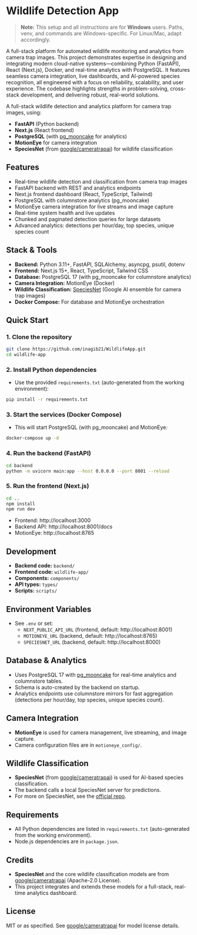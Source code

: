 # Wildlife Detection App

> **Note:** This setup and all instructions are for **Windows** users. Paths, venv, and commands are Windows-specific. For Linux/Mac, adapt accordingly.

A full-stack platform for automated wildlife monitoring and analytics from camera trap images. This project demonstrates expertise in designing and integrating modern cloud-native systems—combining Python (FastAPI), React (Next.js), Docker, and real-time analytics with PostgreSQL. It features seamless camera integration, live dashboards, and AI-powered species recognition, all engineered with a focus on reliability, scalability, and user experience. The codebase highlights strengths in problem-solving, cross-stack development, and delivering robust, real-world solutions.

A full-stack wildlife detection and analytics platform for camera trap images, using:
- **FastAPI** (Python backend)
- **Next.js** (React frontend)
- **PostgreSQL** (with [pg_mooncake](https://github.com/mooncakelabs/pg_mooncake) for analytics)
- **MotionEye** for camera integration
- **SpeciesNet** (from [google/cameratrapai](https://github.com/google/cameratrapai)) for wildlife classification

## Features
- Real-time wildlife detection and classification from camera trap images
- FastAPI backend with REST and analytics endpoints
- Next.js frontend dashboard (React, TypeScript, Tailwind)
- PostgreSQL with columnstore analytics (pg_mooncake)
- MotionEye camera integration for live streams and image capture
- Real-time system health and live updates
- Chunked and paginated detection queries for large datasets
- Advanced analytics: detections per hour/day, top species, unique species count

## Stack & Tools
- **Backend:** Python 3.11+, FastAPI, SQLAlchemy, asyncpg, psutil, dotenv
- **Frontend:** Next.js 15+, React, TypeScript, Tailwind CSS
- **Database:** PostgreSQL 17 (with pg_mooncake for columnstore analytics)
- **Camera Integration:** MotionEye (Docker)
- **Wildlife Classification:** [SpeciesNet](https://github.com/google/cameratrapai) (Google AI ensemble for camera trap images)
- **Docker Compose:** For database and MotionEye orchestration

## Quick Start

### 1. Clone the repository
```sh
git clone https://github.com/inagib21/WildlifeApp.git
cd wildlife-app
```

### 2. Install Python dependencies
- Use the provided `requirements.txt` (auto-generated from the working environment):
```sh
pip install -r requirements.txt
```

### 3. Start the services (Docker Compose)
- This will start PostgreSQL (with pg_mooncake) and MotionEye:
```sh
docker-compose up -d
```

### 4. Run the backend (FastAPI)
```sh
cd backend
python -m uvicorn main:app --host 0.0.0.0 --port 8001 --reload
```

### 5. Run the frontend (Next.js)
```sh
cd ..
npm install
npm run dev
```

- Frontend: http://localhost:3000
- Backend API: http://localhost:8001/docs
- MotionEye: http://localhost:8765

## Development
- **Backend code:** `backend/`
- **Frontend code:** `wildlife-app/`
- **Components:** `components/`
- **API types:** `types/`
- **Scripts:** `scripts/`

## Environment Variables
- See `.env` or set:
  - `NEXT_PUBLIC_API_URL` (frontend, default: http://localhost:8001)
  - `MOTIONEYE_URL` (backend, default: http://localhost:8765)
  - `SPECIESNET_URL` (backend, default: http://localhost:8000)

## Database & Analytics
- Uses PostgreSQL 17 with [pg_mooncake](https://github.com/mooncakelabs/pg_mooncake) for real-time analytics and columnstore tables.
- Schema is auto-created by the backend on startup.
- Analytics endpoints use columnstore mirrors for fast aggregation (detections per hour/day, top species, unique species count).

## Camera Integration
- **MotionEye** is used for camera management, live streaming, and image capture.
- Camera configuration files are in `motioneye_config/`.

## Wildlife Classification
- **SpeciesNet** (from [google/cameratrapai](https://github.com/google/cameratrapai)) is used for AI-based species classification.
- The backend calls a local SpeciesNet server for predictions.
- For more on SpeciesNet, see the [official repo](https://github.com/google/cameratrapai).

## Requirements
- All Python dependencies are listed in `requirements.txt` (auto-generated from the working environment).
- Node.js dependencies are in `package.json`.

## Credits
- **SpeciesNet** and the core wildlife classification models are from [google/cameratrapai](https://github.com/google/cameratrapai) (Apache-2.0 License).
- This project integrates and extends these models for a full-stack, real-time analytics dashboard.

## License
MIT or as specified. See [google/cameratrapai](https://github.com/google/cameratrapai) for model license details. 